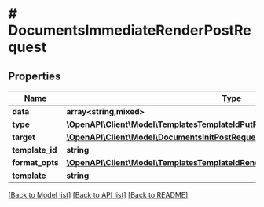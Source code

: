 # # DocumentsImmediateRenderPostRequest

## Properties

Name | Type | Description | Notes
------------ | ------------- | ------------- | -------------
**data** | **array<string,mixed>** |  |
**type** | [**\OpenAPI\Client\Model\TemplatesTemplateIdPutRequestAllOfTemplateInfoType**](TemplatesTemplateIdPutRequestAllOfTemplateInfoType.md) |  |
**target** | [**\OpenAPI\Client\Model\DocumentsInitPostRequestAllOfTarget**](DocumentsInitPostRequestAllOfTarget.md) |  |
**template_id** | **string** |  | [optional]
**format_opts** | [**\OpenAPI\Client\Model\TemplatesTemplateIdRenderPreviewsPostRequestFormatOpts**](TemplatesTemplateIdRenderPreviewsPostRequestFormatOpts.md) |  | [optional]
**template** | **string** |  | [optional]

[[Back to Model list]](../../README.md#models) [[Back to API list]](../../README.md#endpoints) [[Back to README]](../../README.md)
